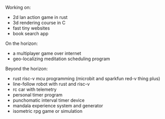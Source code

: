 Working on:
- 2d lan action game in rust
- 3d rendering course in C
- fast tiny websites
- book search app

On the horizon:
- a multiplayer game over internet
- geo-localizing meditation scheduling program

Beyond the horizon:
- rust risc-v mcu programming (microbit and sparkfun red-v thing plus)
- line-follow robot with rust and risc-v
- rc car with telemetry
- personal timer program
- punchomatic interval timer device
- mandala experience system and generator
- isometric rpg game or simulation
